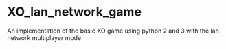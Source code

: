 # XO_lan_network_game
An implementation of the basic XO game using python 2 and 3 with the lan network multiplayer mode
